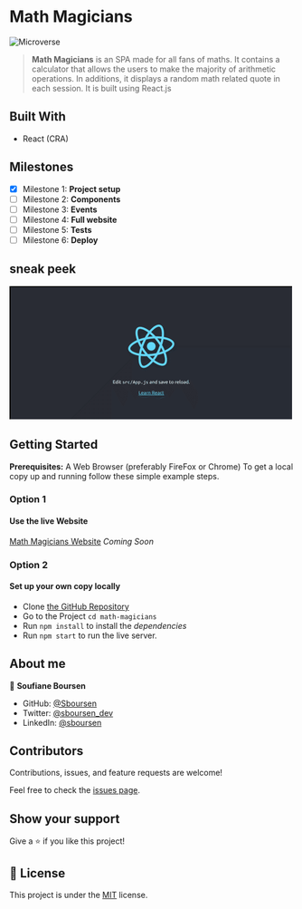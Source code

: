 # Math Magicians

![Microverse](https://img.shields.io/badge/Microverse-blueviolet)

> **Math Magicians** is an SPA made for all fans of maths. It contains a calculator that allows the users to make the majority of arithmetic operations. In additions, it displays a random math related quote in each session.
> It is built using React.js

## Built With

- React (CRA)

## Milestones

- [x] Milestone 1: **Project setup**
- [ ] Milestone 2: **Components**
- [ ] Milestone 3: **Events**
- [ ] Milestone 4: **Full website**
- [ ] Milestone 5: **Tests**
- [ ] Milestone 6: **Deploy**

## sneak peek

![Application screenshot](./docs/project-setup.gif)

## Getting Started

**Prerequisites:** A Web Browser (preferably FireFox or Chrome)
To get a local copy up and running follow these simple example steps.

### **Option 1**

#### Use the live Website

[Math Magicians Website](https://github.com/Sboursen/math-magicians) _Coming Soon_

### **Option 2**

#### Set up your own copy locally

- Clone [the GitHub Repository](https://github.com/Sboursen/math-magicians.git)
- Go to the Project `cd math-magicians`
- Run `npm install` to install the _dependencies_
- Run `npm start` to run the live server.

## About me

👤 **Soufiane Boursen**

- GitHub: [@Sboursen](https://github.com/Sboursen)
- Twitter: [@sboursen_dev](https://twitter.com/sboursen_dev)
- LinkedIn: [@sboursen](https://linkedin.com/in/sboursen)

## Contributors

Contributions, issues, and feature requests are welcome!

Feel free to check the [issues page](../../issues/).

## Show your support

Give a ⭐️ if you like this project!

## 📝 License

This project is under the [MIT](./LICENSE) license.
